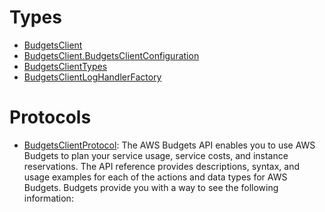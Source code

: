 # Types

  - [BudgetsClient](/aws-sdk-swift/reference/0.x/AWSBudgets/BudgetsClient)
  - [BudgetsClient.BudgetsClientConfiguration](/aws-sdk-swift/reference/0.x/AWSBudgets/BudgetsClient_BudgetsClientConfiguration)
  - [BudgetsClientTypes](/aws-sdk-swift/reference/0.x/AWSBudgets/BudgetsClientTypes)
  - [BudgetsClientLogHandlerFactory](/aws-sdk-swift/reference/0.x/AWSBudgets/BudgetsClientLogHandlerFactory)

# Protocols

  - [BudgetsClientProtocol](/aws-sdk-swift/reference/0.x/AWSBudgets/BudgetsClientProtocol):
    The AWS Budgets API enables you to use AWS Budgets to plan your service usage, service costs, and instance reservations. The API reference provides descriptions, syntax, and usage examples for each of the actions and data types for AWS Budgets.
    Budgets provide you with a way to see the following information:
